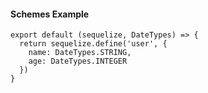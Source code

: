 #### Schemes Example

```
export default (sequelize, DateTypes) => {
  return sequelize.define('user', {
    name: DateTypes.STRING,
    age: DateTypes.INTEGER
  })
}
```